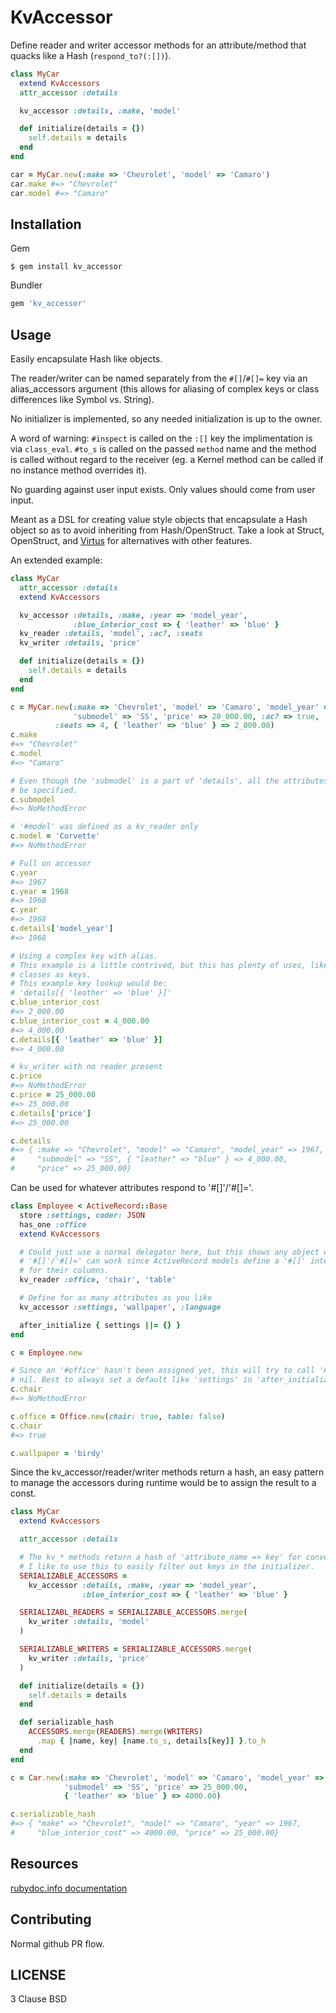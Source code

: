 KvAccessor
==========

Define reader and writer accessor methods for an attribute/method that quacks
like a Hash (`respond_to?(:[])`).

```ruby
class MyCar
  extend KvAccessors
  attr_accessor :details

  kv_accessor :details, :make, 'model'

  def initialize(details = {})
    self.details = details
  end
end

car = MyCar.new(:make => 'Chevrolet', 'model' => 'Camaro')
car.make #=> "Chevrolet"
car.model #=> "Camaro"
```

Installation
------------

Gem

```terminal
$ gem install kv_accessor
```

Bundler

```ruby
gem 'kv_accessor'
```

Usage
-----

Easily encapsulate Hash like objects.

The reader/writer can be named separately from the `#[]`/`#[]=` key via an
alias_accessors argument (this allows for aliasing of complex keys or class
differences like Symbol vs. String).

No initializer is implemented, so any needed initialization is up to the owner.

A word of warning: `#inspect` is called on the `:[]` key the implimentation is
via `class_eval`. `#to_s` is called on the passed `method` name and the method
is called without regard to the receiver (eg. a Kernel method can be called
if no instance method overrides it).

No guarding against user input exists. Only values should come from user input.

Meant as a DSL for creating value style objects that encapsulate a Hash object
so as to avoid inheriting from Hash/OpenStruct. Take a look at Struct,
OpenStruct, and [Virtus](https://github.com/solnic/virtus) for alternatives with
other features.

An extended example:

```ruby
class MyCar
  attr_accessor :details
  extend KvAccessors

  kv_accessor :details, :make, :year => 'model_year',
              :blue_interior_cost => { 'leather' => 'blue' }
  kv_reader :details, 'model', :ac?, :seats
  kv_writer :details, 'price'

  def initialize(details = {})
    self.details = details
  end
end

c = MyCar.new(:make => 'Chevrolet', 'model' => 'Camaro', 'model_year' => 1967,
              'submodel' => 'SS', 'price' => 20_000.00, :ac? => true,
	      :seats => 4, { 'leather' => 'blue' } => 2_000.00)
c.make
#=> "Chevrolet"
c.model
#=> "Camaro"

# Even though the 'submodel' is a part of 'details', all the attributes need to
# be specified.
c.submodel
#=> NoMethodError

# '#model' was defined as a kv_reader only
c.model = 'Corvette'
#=> NoMethodError

# Full on accessor
c.year
#=> 1967
c.year = 1968
#=> 1968
c.year
#=> 1968
c.details['model_year']
#=> 1968

# Using a complex key with alias.
# This example is a little contrived, but this has plenty of uses, like using
# classes as keys.
# This example key lookup would be:
# 'details[{ 'leather' => 'blue' }]'
c.blue_interior_cost
#=> 2_000.00
c.blue_interior_cost = 4_000.00
#=> 4_000.00
c.details[{ 'leather' => 'blue' }]
#=> 4_000.00

# kv_writer with no reader present
c.price
#=> NoMethodError
c.price = 25_000.00
#=> 25_000.00
c.details['price']
#=> 25_000.00

c.details
#=> { :make => "Chevrolet", "model" => "Camaro", "model_year" => 1967,
#     "submodel" => "SS", { "leather" => "blue" } => 4_000.00,
#     "price" => 25_000.00}
```

Can be used for whatever attributes respond to '#[]'/'#[]='.

```ruby
class Employee < ActiveRecord::Base
  store :settings, coder: JSON
  has_one :office
  extend KvAccessors

  # Could just use a normal delegator here, but this shows any object with a
  # '#[]'/'#[]=' can work since ActiveRecord models define a '#[]' interface
  # for their columns.
  kv_reader :office, 'chair', 'table'

  # Define for as many attributes as you like
  kv_accessor :settings, 'wallpaper', :language

  after_initialize { settings ||= {} }
end

c = Employee.new

# Since an '#office' hasn't been assigned yet, this will try to call '#[]' on
# nil. Best to always set a default like 'settings' in 'after_initialize'.
c.chair
#=> NoMethodError

c.office = Office.new(chair: true, table: false)
c.chair
#=> true

c.wallpaper = 'birdy'
```

Since the kv_accessor/reader/writer methods return a hash, an easy pattern to
manage the accessors during runtime would be to assign the result to a const.

```ruby
class MyCar
  extend KvAccessors

  attr_accessor :details

  # The kv_* methods return a hash of 'attribute_name => key' for convenience.
  # I like to use this to easily filter out keys in the initializer.
  SERIALIZABLE_ACCESSORS =
    kv_accessor :details, :make, :year => 'model_year',
                :blue_interior_cost => { 'leather' => 'blue' }

  SERIALIZABL_READERS = SERIALIZABLE_ACCESSORS.merge(
    kv_writer :details, 'model'
  )

  SERIALIZABLE_WRITERS = SERIALIZABLE_ACCESSORS.merge(
    kv_writer :details, 'price'
  )

  def initialize(details = {})
    self.details = details
  end

  def serializable_hash
    ACCESSORS.merge(READERS).merge(WRITERS)
      .map { |name, key| [name.to_s, details[key]] }.to_h
  end
end

c = Car.new(:make => 'Chevrolet', 'model' => 'Camaro', 'model_year' => 1967,
            'submodel' => 'SS', 'price' => 25_000.00,
            { 'leather' => 'blue' } => 4000.00)

c.serializable_hash
#=> { "make" => "Chevrolet", "model" => "Camaro", "year" => 1967,
#     "blue_interior_cost" => 4000.00, "price" => 25_000.00}
```

Resources
---------

[rubydoc.info documentation](http://www.rubydoc.info/gems/kv_accessor)

Contributing
------------

Normal github PR flow.


LICENSE
-------

3 Clause BSD
